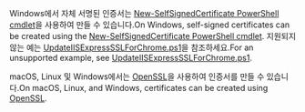 <span data-ttu-id="383d3-101">Windows에서 자체 서명된 인증서는 [New-SelfSignedCertificate PowerShell cmdlet](/powershell/module/pkiclient/new-selfsignedcertificate?view=win10-ps)을 사용하여 만들 수 있습니다.</span><span class="sxs-lookup"><span data-stu-id="383d3-101">On Windows, self-signed certificates can be created using the [New-SelfSignedCertificate PowerShell cmdlet](/powershell/module/pkiclient/new-selfsignedcertificate?view=win10-ps).</span></span> <span data-ttu-id="383d3-102">지원되지 않는 예는 [UpdateIISExpressSSLForChrome.ps1](https://github.com/dotnet/AspNetCore.Docs/tree/master/aspnetcore/includes/make-x509-cert/UpdateIISExpressSSLForChrome.ps1)을 참조하세요.</span><span class="sxs-lookup"><span data-stu-id="383d3-102">For an unsupported example, see [UpdateIISExpressSSLForChrome.ps1](https://github.com/dotnet/AspNetCore.Docs/tree/master/aspnetcore/includes/make-x509-cert/UpdateIISExpressSSLForChrome.ps1).</span></span>

<span data-ttu-id="383d3-103">macOS, Linux 및 Windows에서는 [OpenSSL](https://www.openssl.org/)을 사용하여 인증서를 만들 수 있습니다.</span><span class="sxs-lookup"><span data-stu-id="383d3-103">On macOS, Linux, and Windows, certificates can be created using [OpenSSL](https://www.openssl.org/).</span></span>
